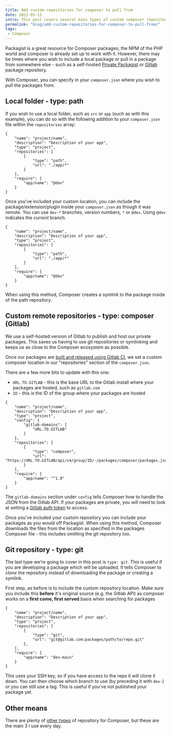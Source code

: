 ```yaml
---
title: Add custom repositories for composer to pull from
date: 2022-05-13
intro: This post covers several main types of custom composer repositories and how to use them
permalink: "blog/add-custom-repositories-for-composer-to-pull-from/"
tags:
 - Composer
---
```


Packagist is a great resource for Composer packages; the NPM of the PHP world and composer is already set up to work with it. However, there may be times where you wish to include a local package or pull in a package from somewhere else - such as a self-hosted [Private Packagist](https://packagist.com/) or [Gitlab](https://about.gitlab.com/) package repository.

With Composer, you can specify in your `composer.json` where you wish to pull the packages from.

## Local folder - type: path

If you wish to use a local folder, such as `src` or `app` (such as with this example), you can do so with the following addition to your `composer.json` file within the `repositories` array:

```json/4-7
{
    "name": "project/name",
    "description": "Description of your app",
	"type": "project",
    "repositories": [
        {
            "type": "path",
            "url": "./app/*"
        }
    ],
    "require": {
        "app/name": "@dev"
    }
}

```

Once you've included your custom location, you can include the package/extension/plugin inside your `composer.json` as though it was remote. You can use `dev-*` branches, version numbers, `*` or `@dev`. Using `@dev` indicates the _current_ branch.

```json/11
{
    "name": "project/name",
    "description": "Description of your app",
	"type": "project",
    "repositories": [
        {
            "type": "path",
            "url": "./app/*"
        }
    ],
    "require": {
        "app/name": "@dev"
    }
}
```

When using this method, Composer creates a symlink to the package inside of the path repository.

## Custom remote repositories - type: composer (Gitlab)

We use a self-hosted version of Gitlab to publish and host our private packages. This saves us having to use git repositories or symlinking and keeps us as close to the Composer ecosystem as possible.

Once our packages are [built and released using Gitlab CI](https://www.mikestreety.co.uk/blog/build-and-release-composer-packages-using-a-self-hosted-gitlab/), we set a custom composer location in our "repositories" section of the `composer.json`.

There are a few more bits to update with this one:

- `URL.TO.GITLAB` - this is the base URL to the Gitlab install where your packages are hosted, such as `gitlab.com`
- `ID` - this is the ID of the group where your packages are hosted 

```json/5-7,10-13
{
    "name": "project/name",
    "description": "Description of your app",
	"type": "project",
    "config": {
        "gitlab-domains": [
            "URL.TO.GITLAB"
        ]
    },
    "repositories": [
        {
            "type": "composer",
            "url": "https://URL.TO.GITLAB/api/v4/group/ID/-/packages/composer/packages.json"
        }
    ],
    "require": {
        "app/name": "^1.0"
    }
}
```

The `gitlab-domains` section under `config` tells Composer how to handle the JSON from the Gitlab API. If your packages are private, you will need to look at setting a [Gitlab auth token](https://getcomposer.org/doc/articles/authentication-for-private-packages.md) to access.

Once you've included your custom repository you can include your packages as you would off Packagist. When using this method, Composer downloads the files from the location as specified in the packages Composer file - this includes omitting the git repository too.

## Git repository - type: git

The last type we're going to cover in this post is `type: git`. This is useful if you are developing a package which will be uploaded. It tells Composer to _clone_ the repository instead of downloading the package or creating a symlink.

First step, as before is to include the custom repository location. Make sure you include this **before** it's original source (e.g. the Gitlab API) as composer works on a **first come, first served** basis when searching for packages

```js/5-8
{
    "name": "project/name",
    "description": "Description of your app",
	"type": "project",
    "repositories": [
        {
            "type": "git",
            "url": "git@gitlab.com:packages/path/to/repo.git"
        },
    ],
    "require": {
        "app/name": "dev-main"
    }
}
```

This uses your SSH key, so if you have access to the repo it will clone it down. You can then choose which branch to use (by preceding it with `dev-`) or you can still use a tag. This is useful if you've not published your package yet.

## Other means

There are plenty of [other types](https://getcomposer.org/doc/05-repositories.md#types) of repository for Composer, but these are the main 3 I use every day.
